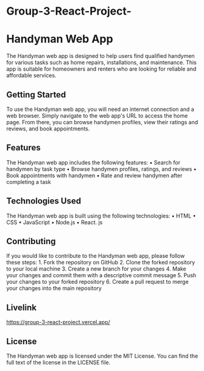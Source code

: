 # Group-3-React-Project-
# Handyman Web App
The Handyman web app is designed to help users find qualified handymen for various tasks such as home repairs, installations, and maintenance. This app is suitable for homeowners and renters who are looking for reliable and affordable services.
## Getting Started
To use the Handyman web app, you will need an internet connection and a web browser. Simply navigate to the web app's URL to access the home page. From there, you can browse handymen profiles, view their ratings and reviews, and book appointments.
## Features
The Handyman web app includes the following features:
    • Search for handymen by task type
    • Browse handymen profiles, ratings, and reviews
    • Book appointments with handymen
    • Rate and review handymen after completing a task
## Technologies Used
The Handyman web app is built using the following technologies:
    • HTML
    • CSS
    • JavaScript
    • Node.js
    • React. js
## Contributing
If you would like to contribute to the Handyman web app, please follow these steps:
    1. Fork the repository on GitHub
    2. Clone the forked repository to your local machine
    3. Create a new branch for your changes
    4. Make your changes and commit them with a descriptive commit message
    5. Push your changes to your forked repository
    6. Create a pull request to merge your changes into the main repository
## Livelink
https://group-3-react-project.vercel.app/
## License
The Handyman web app is licensed under the MIT License. You can find the full text of the license in the LICENSE file.
